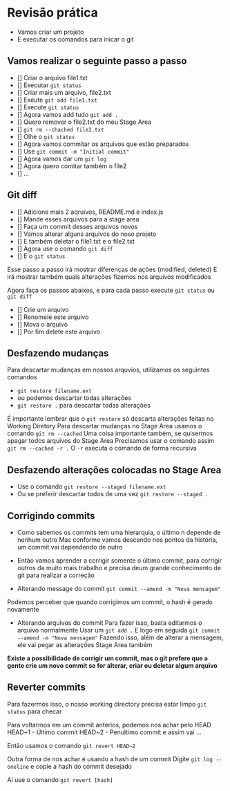 # Revisão prática

- Vamos criar um projeto
- E executar os comandos para inicar o git

## Vamos realizar o seguinte passo a passo

- [] Criar o arquivo file1.txt
- [] Executar `git status`
- [] Criar mais um arquivo, file2.txt
- [] Exeute `git add file1.txt`
- [] Execute `git status`
- [] Agora vamos add tudo `git add .`
- [] Quero remover o file2.txt do meu Stage Area
- [] `git rm --chached file2.txt`
- [] Olhe o `git status`
- [] Agora vamos commitar os arquivos que estão preparados
- [] Use `git commit -m "Initial commit"`
- [] Agora vamos dar um `git log`
- [] Agora quero comitar também o file2
- [] ...

## Git diff

- [] Adicione mais 2 aqruivos, README.md e index.js
- [] Mande esses arquivos para a stage area
- [] Faça um commit desses arquivos novos
- [] Vamos alterar alguns arquivos do noso projeto
- [] E também deletar o file1.txt e o file2.txt
- [] Agora use o comando `git diff`
- [] E o `git status`

Esse passo a passo irá mostrar diferenças de ações (modified, deleted)
E irá mostrar também quais alterações fizemos nos arquivos modificados

Agora faça os passos abaixos, e para cada passo execute `git status` ou `git diff`

- [] Crie um arquivo
- [] Renomeie este arquivo
- [] Mova o arquivo
- [] Por fim delete este arquivo

## Desfazendo mudanças

Para descartar mudanças em nossos arquvios, utilizamos os seguintes comandos

- `git restore filename.ext`
- ou podemos descartar todas alterações
- `git restore .` para descartar todas alterações

É importante lembrar que o `git restore` só descarta alterações feitas no Working Diretory
Para descartar mudanças no Stage Area usamos o comando `git rm --cached`
Uma coisa importante também, se quisermos apagar todos arquivos do Stage Area
Precisamos usar o comando assim `git rm --cached -r .`
O `-r` executa o comando de forma recursiva

## Desfazendo alterações colocadas no Stage Area

- Use o comando `git restore --staged filename.ext`
- Ou se preferir descartar todos de uma vez `git restore --staged .`

## Corrigindo commits

- Como sabemos os commits tem uma hierarquia, o último n depende de nenhum outro
  Mas conforme vamos descendo nos pontos da história, um commit vai dependendo de outro
- Então vamos aprender a corrigir somente o último commit, para corrigir outros
  da muito mais trabalho e precisa deum grande conhecimento de git para realizar a correção

- Alterando message do commit
  `git commit --amend -m "Nova mensagem"`

Podemos perceber que quando corrigimos um commit, o hash é gerado novamente

- Alterando arquivos do commit
  Para fazer isso, basta editarmos o arquivo normalmente
  Usar um `git add .`
  E logo em seguida
  `git commit --amend -m "Nova mensagem"`
  Fazendo isso, além de alterar a mensagem, ele vai pegar as alterações Stage Area também

**Existe a possibilidade de corrigir um commit, mas o git prefere que a gente crie um novo commit se for alterar, criar ou deletar algum arquivo**

## Reverter commits

Para fazermos isso, o nosso working directory precisa estar limpo
`git status` para checar

Para voltarmos em um commit anterios, podemos nos achar pelo HEAD
HEAD~1 - Último commit
HEAD~2 - Penultimo commit
e assim vai ...

Então usamos o comando `git revert HEAD~2`

Outra forma de nos achar é usando a hash de um commit
Digite `git log --oneline` e copie a hash do commit desejado

Ai use o comando `git revert [hash]`
